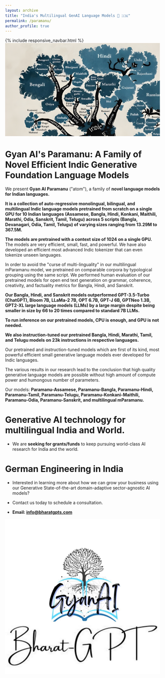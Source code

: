 ```yaml
---
layout: archive
title: "India's Multilingual GenAI Language Models 💬 🇮🇳"
permalink: /paramanu/
author_profile: true
---
```


{% include responsive_navbar.html %}
<img src="../images/output-indo-aryan.jpg"/>

Gyan AI's Paramanu: A Family of Novel Efficient Indic Generative Foundation Language Models  
========

We present **Gyan AI Paramanu** ("atom"), a family of **novel language models for Indian languages.**

**It is a collection of auto-regressive monolingual, bilingual, and multilingual Indic language models pretrained from scratch on a single GPU for 10 Indian languages (Assamese, Bangla, Hindi, Konkani, Maithili, Marathi, Odia, Sanskrit, Tamil, Telugu) across 5 scripts (Bangla, Devanagari, Odia, Tamil, Telugu) of varying sizes ranging from 13.29M to 367.5M.**

**The models are pretrained with a context size of 1024 on a single GPU.** The models are very efficient, small, fast, and powerful. We have also developed an efficient most advanced Indic tokenizer that can even tokenize unseen languages. 

In order to avoid the "curse of multi-linguality" in our multilingual mParamanu model, we pretrained on comparable corpora by typological grouping using the same script. 
We performed human evaluation of our pretrained models for open end text generation on grammar, coherence, creativity, and factuality metrics for Bangla, Hindi, and Sanskrit.

**Our Bangla, Hindi, and Sanskrit models outperformed GPT-3.5-Turbo (ChatGPT), Bloom 7B, LLaMa-2 7B, OPT 6.7B, GPT-J 6B, GPTNeo 1.3B, GPT2-XL large language models (LLMs) by a large margin despite being smaller in size by 66 to 20 times compared to standard 7B LLMs.**

**To run inference on our pretrained models, CPU is enough, and GPU is not needed.**

**We also instruction-tuned our pretrained Bangla, Hindi, Marathi, Tamil, and Telugu models on 23k instructions in respective languages.**

Our pretrained and instruction-tuned models which are first of its kind, most powerful efficient small generative language models ever developed for Indic languages.

The various results in our research lead to the conclusion that high quality generative language models are possible without high amount of compute power and humongous number of parameters.

Our models: **Paramanu-Assamese, Paramanu-Bangla, Paramanu-Hindi, Paramanu-Tamil, Paramanu-Telugu, Paramanu-Konkani-Maithili,
Paramanu-Odia, Paramanu-Sanskrit, and multilingual mParamanu.**

Generative AI technology for multilingual India and World.
=====


* We are **seeking for grants/funds** to keep pursuing world-class AI research for India and the world.
  

German Engineering in India
===

* Interested in learning more about how we can grow your business using our Generative State-of-the-art domain-adaptive
sector-agnostic AI models? 

* Contact us today to schedule a consultation.

* **Email: [info@bharatgpts.com]()**

![gyanai-logo.jpeg](..%2Fimages%2Fgyanai-logo.jpeg)
